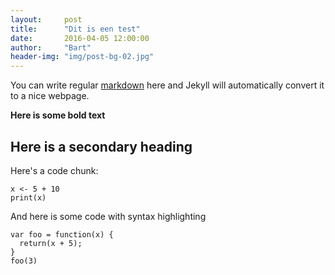 ```yaml
---
layout:     post
title:      "Dit is een test"
date:       2016-04-05 12:00:00
author:     "Bart"
header-img: "img/post-bg-02.jpg"
---
```



You can write regular [markdown](http://en.wikipedia.org/wiki/Markdown) here and Jekyll will automatically convert it to a nice webpage.

**Here is some bold text**

## Here is a secondary heading

Here's a code chunk:

~~~
x <- 5 + 10
print(x)
~~~

And here is some code with syntax highlighting

~~~
var foo = function(x) {
  return(x + 5);
}
foo(3)
~~~
